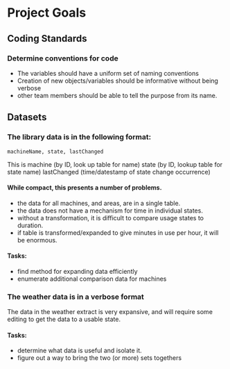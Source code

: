 # Project Goals

## Coding Standards
### Determine conventions for code
- The variables should have a uniform set of naming conventions
- Creation of new objects/variables should be informative without being verbose
- other team members should be able to tell the purpose from its name.

## Datasets
### The library data is in the following format:

`machineName, state, lastChanged`

This is machine (by ID, look up table for name)
state (by ID, lookup table for state name)
lastChanged (time/datestamp of state change occurrence)

#### While compact, this presents a number of problems.
 - the data for all machines, and areas, are in a single table.
 - the data does not have a mechanism for time in individual states.
 - without a transformation, it is difficult to compare usage states to duration.
 - if table is transformed/expanded to give minutes in use per hour, it will be enormous.

 #### Tasks:
 - find method for expanding data efficiently
 - enumerate additional comparison data for machines

### The weather data is in a verbose format

The data in the weather extract is very expansive, and will require some editing to get the data to a usable state.

#### Tasks:
- determine what data is useful and isolate it.
- figure out a way to bring the two (or more) sets togethers